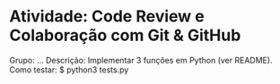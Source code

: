 # Atividade: Code Review e Colaboração com Git & GitHub
Grupo: ...
Descrição: Implementar 3 funções em Python (ver README).
Como testar:
$ python3 tests.py
